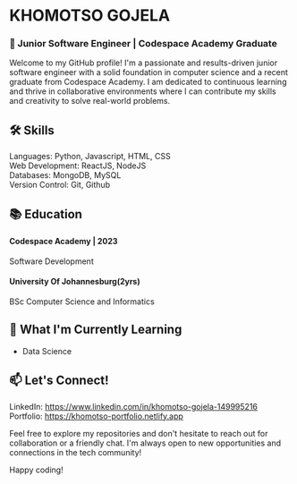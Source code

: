 # KHOMOTSO GOJELA
### 🚀 Junior Software Engineer | Codespace Academy Graduate

Welcome to my GitHub profile! I'm a passionate and results-driven junior software engineer with a solid foundation in computer science and a recent graduate from Codespace Academy. I am dedicated to continuous learning and thrive in collaborative environments where I can contribute my skills and creativity to solve real-world problems.

## 🛠️ Skills
Languages: Python, Javascript, HTML, CSS<br>
Web Development: ReactJS, NodeJS<br>
Databases: MongoDB, MySQL<br>
Version Control: Git, Github<br>

<!-- ## 🚀 Projects
### Project 1: [Project Name]
Brief description of the project, including your role and the technologies used. Add a link to the project repository or deployed version.

### Project 2: [Project Name]
Another project description with relevant details. Showcase your diversity by including a mix of personal, academic, or collaborative projects.
-->

## 📚 Education
#### Codespace Academy | 2023   
Software Development

#### University Of Johannesburg(2yrs)   
BSc Computer Science and Informatics

## 🌱 What I'm Currently Learning   
* Data Science

## 📫 Let's Connect!
LinkedIn: https://www.linkedin.com/in/khomotso-gojela-149995216   
Portfolio: https://khomotso-portfolio.netlify.app   

Feel free to explore my repositories and don't hesitate to reach out for collaboration or a friendly chat. I'm always open to new opportunities and connections in the tech community!

Happy coding! 
